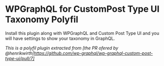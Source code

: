 # WPGraphQL for CustomPost Type UI Taxonomy Polyfil

Install this plugin along with WPGraphQL and Custom Post Type UI and you will have settings to show your taxonomy in GraphQL.

*This is a polyfil plugin extracted from [the PR ofered by @henrikwirth|https://github.com/wp-graphql/wp-graphql-custom-post-type-ui/pull/7]*
